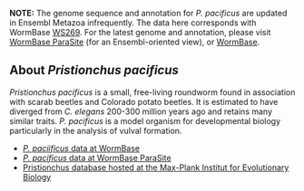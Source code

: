 **NOTE:** The genome sequence and annotation for *P. pacificus* are
updated in Ensembl Metazoa infrequently. The data here corresponds with
WormBase [WS269](ftp://ftp.wormbase.org/pub/wormbase/releases/WS269).
For the latest genome and annotation, please visit [WormBase
ParaSite](http://parasite.wormbase.org) (for an Ensembl-oriented view),
or [WormBase](http://www.wormbase.org).

About *Pristionchus pacificus*
------------------------------

*Pristionchus pacificus* is a small, free-living roundworm found in
association with scarab beetles and Colorado potato beetles. It is
estimated to have diverged from *C. elegans* 200-300 million years ago
and retains many similar traits. *P. pacificus* is a model organism for
developmental biology particularly in the analysis of vulval formation.

-   [*P. paciificus* data at
    WormBase](http://www.wormbase.org/species/p_pacificus)
-   [*P. pacificus* data at WormBase
    ParaSite](http://parasite.wormbase.org/Pristionchus_pacificus_prjna12644/Info/Index)
-   [Pristionchus database hosted at the Max-Plank Institut for
    Evolutionary Biology](http://www.pristionchus.org/)
